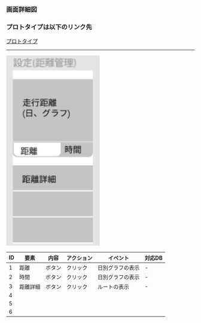 ### 画面詳細図
### プロトタイプは以下のリンク先
[プロトタイプ](https://www.figma.com/file/YLXi0XXJfyq6239uKAU8LF/cyclinger?node-id=0%3A1)
*****
<img src="./image/設定(管理).png" width="250">

|ID|要素|内容|アクション|イベント|対応DB|
|--|----|----|---------|--------|------|
|1|距離|ボタン|クリック|日別グラフの表示|-|
|2|時間|ボタン|クリック|日別グラフの表示|-|
|3|距離詳細|ボタン|クリック|ルートの表示|-|
|4||||||
|5||||||
|6||||||

